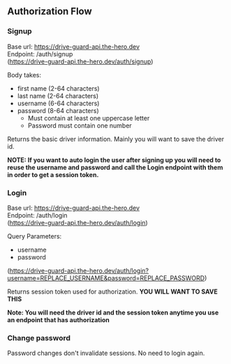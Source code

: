 ## Authorization Flow

### Signup
Base url: https://drive-guard-api.the-hero.dev \
Endpoint: /auth/signup \
(https://drive-guard-api.the-hero.dev/auth/signup)

Body takes:
- first name (2-64 characters)
- last name (2-64 characters)
- username (6-64 characters)
- password (8-64 characters)
  - Must contain at least one uppercase letter
  - Password must contain one number

Returns the basic driver information. Mainly you will want to save the driver id.

**NOTE: If you want to auto login the user after signing up you will need to reuse the username and password and call the Login endpoint with them in order to get a session token.**


### Login
Base url: https://drive-guard-api.the-hero.dev \
Endpoint: /auth/login \
(https://drive-guard-api.the-hero.dev/auth/login)

Query Parameters:
- username
- password

(https://drive-guard-api.the-hero.dev/auth/login?username=REPLACE_USERNAME&password=REPLACE_PASSWORD)

Returns session token used for authorization. **YOU WILL WANT TO SAVE THIS**

**Note: You will need the driver id and the session token anytime you use an endpoint that has authorization**


### Change password
Password changes don't invalidate sessions. No need to login again.